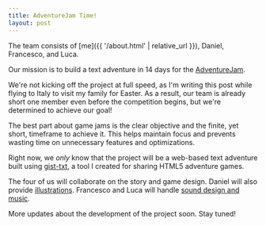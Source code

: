 ```yaml
---
title: AdventureJam Time!
layout: post
---
```


The team consists of [me]({{ '/about.html' | relative_url }}), Daniel, Francesco, and Luca.

Our mission is to build a text adventure in 14 days for the [AdventureJam](https://gamejolt.com/c/adventuredev).

We're not kicking off the project at full speed, as I'm writing this post while flying to Italy to visit my family for Easter. As a result, our team is already short one member even before the competition begins, but we're determined to achieve our goal!

The best part about game jams is the clear objective and the finite, yet short, timeframe to achieve it. This helps maintain focus and prevents wasting time on unnecessary features and optimizations.

Right now, we *only* know that the project will be a web-based text adventure built using [gist-txt](https://github.com/potomak/gist-txt), a tool I created for sharing HTML5 adventure games.

The four of us will collaborate on the story and game design. Daniel will also provide [illustrations](http://www.danielgreenfeld.com/). Francesco and Luca will handle [sound design and music](https://soundcloud.com/youdontneedthis/).

More updates about the development of the project soon. Stay tuned!
